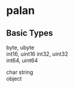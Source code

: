 # palan

## Basic Types
byte, ubyte  
int16, uint16 
int32, uint32  
int64, uint64  
  
char
string  
object  
